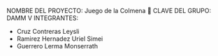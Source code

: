 NOMBRE DEL PROYECTO:  Juego de la Colmena 🐝
CLAVE DEL GRUPO: DAMM V
INTEGRANTES:
* Cruz Contreras Leysli
* Ramirez Hernadez Uriel Simei
* Guerrero Lerma Monserrath
